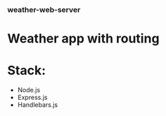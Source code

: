 ### weather-web-server

# Weather app with routing

# Stack:

- Node.js
- Express.js
- Handlebars.js
